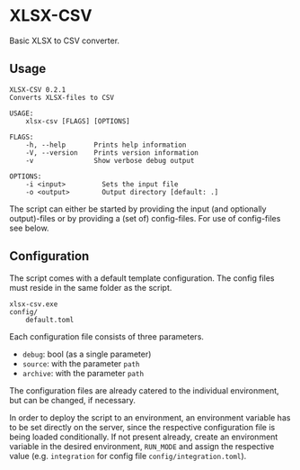 # XLSX-CSV

Basic XLSX to CSV converter.

## Usage
```
XLSX-CSV 0.2.1
Converts XLSX-files to CSV

USAGE:
    xlsx-csv [FLAGS] [OPTIONS]

FLAGS:
    -h, --help       Prints help information
    -V, --version    Prints version information
    -v               Show verbose debug output

OPTIONS:
    -i <input>         Sets the input file
    -o <output>        Output directory [default: .]
```
The script can either be started by providing the input (and optionally output)-files or
by providing a (set of) config-files. For use of config-files see below.


## Configuration
The script comes with a default template configuration. The config files must reside in the 
same folder as the script.

```
xlsx-csv.exe
config/
    default.toml
```

Each configuration file consists of three parameters. 
* `debug`: bool (as a single parameter)
* `source`: with the parameter `path`
* `archive`: with the parameter `path`

The configuration files are already catered to the individual environment, but can be changed, if necessary. 

In order to deploy the script to an environment, an environment variable has to be set directly on the server,
since the respective configuration file is being loaded conditionally. If not present already, create an
environment variable in the desired environment, `RUN_MODE` and assign the respective value 
(e.g. `integration` for config file `config/integration.toml`).
